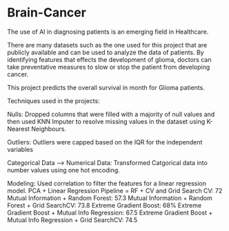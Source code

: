 # Brain-Cancer

The use of AI in diagnosing patients is an emerging field in Healthcare.

There are many datasets such as the one used for this project that are publicly available and can be used to analyze the data of patients.
By identifying features that effects the development of glioma, doctors can take preventative measures to slow or stop the patient from developing cancer. 

This project predicts the overall survival in month for Glioma patients.

Techniques used in the projects:

Nulls:
Dropped columns that were filled with a majority of null values and then used KNN Imputer to resolve missing values in the dataset using K-Nearest Neighbours.

Outliers:
Outliers were capped based on the IQR for the independent variables

Categorical Data --> Numerical Data: 
Transformed Catgorical data into number values using one hot encoding. 

Modeling:
Used correlation to filter the features for a linear regression model.
PCA + Linear Regression
Pipeline = RF + CV and Grid Search CV: 72
Mutual Information + Random Forest: 57.3
Mutual Information + Random Forest + Grid SearchCV: 73.8
Extreme Gradient Boost: 68%
Extreme Gradient Boost + Mutual Info Regression: 67.5
Extreme Gradient Boost + Mutual Info Regression + Grid SearchCV: 74.5

